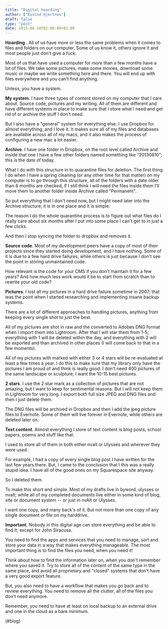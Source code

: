```yaml
---
title: "Digital hoarding"
author: ["Eivind Hjertnes"]
draft: false
type: "post"
date: 2013-08-10T02:00:00+02:00
---
```


**Hoarding .** All of us have more or less the same problems when it comes
to files and folders on our computer. Some of us know it, others ignore
it and most people just don't give a fuck.

Most of us that have used a computer for more than a few months have a
lot of files. We take some pictures, make some movies, download some
music or maybe we write something here and there. You will end up with
files everywhere and you can't find anything.

Unless, you have a system.

**My system**. I have three types of content stored on my computer that I
care about. Source code, pictures and my writing. All of them are
different and have different systems in place to make sure that I store
what I need and get rid of or archive the stuff I don't need.

But I also have a "general" system for everything else. I use Dropbox
for almost everything, and I love it. It makes sure all of my files and
databases are available across all of my macs, and it also makes the
process of configuring a new mac a lot easier.

**Archive**. I have one folder in Dropbox, on the root level called
Archive and inside that one I have a few other folders named something
like "20130810"; this is the date of today.

What I do with this structure in to quarantine files for deletion. The
first thing I do when I have a spring cleaning (or any other time for
that matter) on my computer is to go through this structure, all of the
folders with a date older than 6 months are checked, if I still think I
will need the files inside them I'll move them to another folder inside
Archive called "Permanent".

So put everything that I don't need now, but I might need later into the
Archive structure; it is in one place and it is simple.

The reason I do the whole quarantine process is to figure out what files
do I really care about six months after I put into some place I can't
get to in just a few clicks.

And then I stop syncing the folder to dropbox and removes it.

**Source code**. Most of my development peers have a copy of most of their
projects since they started doing development, and I have nothing. Some
of it is due to a few hard drive failures, while others is just because
I don't see the point in storing unmaintained code.

How relevant is the code for your CMS if you don't maintain it for a few
years? And how much less work would it be to start from scratch than to
rewrite your old code?

**Pictures**. I lost all my pictures in a hard drive failure sometime in
2007; that was the point when I started researching and implementing
insane backup systems.

There are a lot of different approaches to handling pictures, anything
from keeping every single shot to just the best.

All of my pictures are shot in raw and the converted to Adobes DNG
format when I import them into Lightroom. After that I will star them
from 1-5; everything with 1 will be deleted within the day, and
everything with 2 will be exported and than archived in other places (I
will come back to that in a few moments).

All of my pictures with marked with either 3 or 4 stars will be
re-evaluated at least a few times a year. I do this to make sure that my
library only have the pictures I am proud of and think is really good. I
don't need 400 pictures of the same landscape or sculpture; I want the
10-15 best pictures.

**2 stars**. I use the 2 star mark as a collection of pictures that are
not amazing, but I want to keep for sentimental reasons. But I will not
keep them in Lightroom for very long. I export both full size JPEG and
DNG files and then I just delete them.

The DNG files will be archived in Dropbox and then I add the jpeg
picture files to Evernote. Some of them will live forever in Evernote,
while others are deleted later on.

**Text content**. Almost everything I store of text content is blog posts,
school papers, poems and stuff like that.

I used to store all of them in both either nvalt or Ulysses and wherever
they were used.

For example, I had a copy of every single blog post I have written for
the last few years there. But, I came to the conclusion that I this was
a really stupid idea. I have all of the good ones on my Squarespace site
anyway.

So I deleted them.

To make this short and simple. Most of my drafts live in byword, ulysses
or nvalt; while all of my completed documents live either in some kind
of blog, site or document system -- or just in nvAlt or Ulysses.

I want one copy, and many back's of it. But not more than one copy of
any single document or file on my harddrive.

**Important**. Nobody in this digital age can store everything and be able
to find it; except for John Siracusa.

You need to find the apps and services that you need to manage, sort and
store your data in a way that makes everything manageable. The most
important thing is to find the files you need, when you need it!

Think about how to find the information later on, when you don't
remember where you saved it. Try to store all of the content of the same
type in the same place, and avoid all proprietary and "closed" systems
that don't have a very good export feature.

But, you also need to have a workflow that makes you go back and to
review everything. You need to remove all the clutter, all of the files
you don't need anymore.

Remember, you need to have at least on local backup to an external drive
and one in the cloud as a bare minimum.

(#blog)
